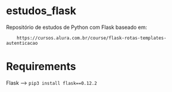 # estudos_flask
Repositório de estudos de Python com Flask baseado em:

        https://cursos.alura.com.br/course/flask-rotas-templates-autenticacao

# Requirements
Flask --> `pip3 install flask==0.12.2`